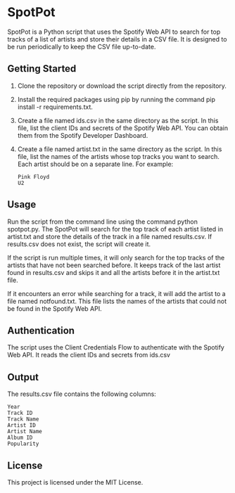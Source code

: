 SpotPot
=======


SpotPot is a Python script that uses the Spotify Web API to search for top tracks of a list of artists and store their details in a CSV file. It is designed to be run periodically to keep the CSV file up-to-date.

Getting Started
------------
1. Clone the repository or download the script directly from the repository.
2. Install the required packages using pip by running the command pip install -r requirements.txt.
3. Create a file named ids.csv in the same directory as the script. In this file, list the client IDs and secrets of the Spotify Web API. You can obtain them from the Spotify Developer Dashboard.
4. Create a file named artist.txt in the same directory as the script. In this file, list the names of the artists whose top tracks you want to search. Each artist should be on a separate line. For example:

       Pink Floyd
       U2
    
Usage
------------
Run the script from the command line using the command python spotpot.py. The SpotPot will search for the top track of each artist listed in artist.txt and store the details of the track in a file named results.csv. If results.csv does not exist, the script will create it.

If the script is run multiple times, it will only search for the top tracks of the artists that have not been searched before. It keeps track of the last artist found in results.csv and skips it and all the artists before it in the artist.txt file.

If it encounters an error while searching for a track, it will add the artist to a file named notfound.txt. This file lists the names of the artists that could not be found in the Spotify Web API.

Authentication
------------
The script uses the Client Credentials Flow to authenticate with the Spotify Web API. It reads the client IDs and secrets from ids.csv

Output
------------

The results.csv file contains the following columns:

    Year
    Track ID
    Track Name
    Artist ID
    Artist Name
    Album ID
    Popularity

License
------------

This project is licensed under the MIT License.
